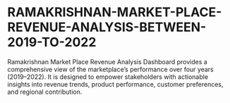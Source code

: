 # RAMAKRISHNAN-MARKET-PLACE-REVENUE-ANALYSIS-BETWEEN-2019-TO-2022
Ramakrishnan Market Place Revenue Analysis Dashboard provides a comprehensive view of the marketplace’s performance over four years (2019–2022). It is designed to empower stakeholders with actionable insights into revenue trends, product performance, customer preferences, and regional contribution.
